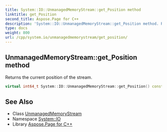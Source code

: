 ```yaml
---
title: System::IO::UnmanagedMemoryStream::get_Position method
linktitle: get_Position
second_title: Aspose.Page for C++
description: 'System::IO::UnmanagedMemoryStream::get_Position method. Returns the current position of the stream in C++.'
type: docs
weight: 800
url: /cpp/system.io/unmanagedmemorystream/get_position/
---
```

## UnmanagedMemoryStream::get_Position method


Returns the current position of the stream.

```cpp
virtual int64_t System::IO::UnmanagedMemoryStream::get_Position() const override
```

## See Also

* Class [UnmanagedMemoryStream](../)
* Namespace [System::IO](../../)
* Library [Aspose.Page for C++](../../../)
